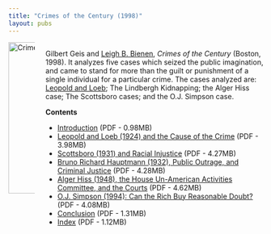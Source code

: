 ```yaml
---
title: "Crimes of the Century (1998)"
layout: pubs
---
```


<div class="columns">
  <div class="column is-one-quarter">
    <img src="/img/pub/crimes/COTC_cover.jpg" alt="Crimes of the Century" style="width:300px;height:auto;">
  </div>
  <div class="column">
    <p>Gilbert Geis and <a href="/about/LeighBienen/">Leigh B. Bienen</a>, <em>Crimes of the Century</em> (Boston, 1998).  It analyzes five cases which seized the public imagination, and came to stand for more than the guilt or punishment of a single individual for a particular crime. The cases analyzed are: <a href="/crimes/leopold">Leopold and Loeb</a>; The Lindbergh Kidnapping; the Alger Hiss case; The Scottsboro cases; and the O.J. Simpson case.</p>
    <strong>Contents</strong>
      <ul>
        <li><a href="/docs_fk/homicide/COTC/COTC.01.pdf">Introduction</a>
        (PDF - 0.98MB)</li>
        <li><a href="/docs_fk/homicide/COTC/COTC.02.pdf">Leopold and Loeb (1924) and the Cause of the Crime</a>
        (PDF - 3.98MB)</li>
        <li><a href="/docs_fk/homicide/COTC/COTC.03.pdf">Scottsboro (1931) and Racial Injustice</a>
        (PDF - 4.27MB)</li>
        <li><a href="/docs_fk/homicide/COTC/COTC.04.pdf">Bruno Richard Hauptmann (1932), Public Outrage, and Criminal Justice</a>
        (PDF - 4.28MB)</li>
        <li><a href="/docs_fk/homicide/COTC/COTC.05.pdf">Alger Hiss (1948), the House Un-American Activities Committee, and the Courts</a>
        (PDF - 4.62MB)</li>
        <li><a href="/docs_fk/homicide/COTC/COTC.06.pdf">O.J. Simpson (1994): Can the Rich Buy Reasonable Doubt?</a>
        (PDF - 4.08MB)</li>
        <li><a href="/docs_fk/homicide/COTC/COTC.07.pdf">Conclusion</a>
        (PDF - 1.31MB)</li>
        <li><a href="/docs_fk/homicide/COTC/COTC.index.pdf">Index</a>
        (PDF - 1.12MB)</li>
      </ul>
  </div>
</div>

